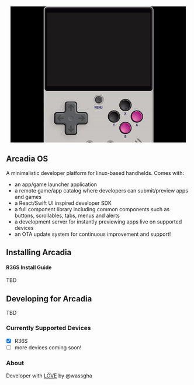<p align="center"><img src="./assets/screenshots/demo.gif" width="480" /></p>

## Arcadia OS

A minimalistic developer platform for linux-based handhelds. Comes with:
  - an app/game launcher application
  - a remote game/app catalog where developers can submit/preview apps and games
  - a React/Swift UI inspired developer SDK
  - a full component library including common components such as buttons, scrollables, tabs, menus and alerts
  - a development server for instantly previewing apps live on supported devices
  - an OTA update system for continuous improvement and support!

## Installing Arcadia
#### R36S Install Guide
TBD

## Developing for Arcadia
TBD

### Currently Supported Devices
- [x] R36S
- [ ] more devices coming soon!

### About

Developer with [LÖVE](love2d.org/) by @wassgha